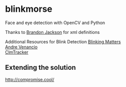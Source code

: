# blinkmorse
Face and eye detection with OpenCV and Python

Thanks to [Brandon Jackson](https://github.com/brandonjackson/nap-alert) for xml definitions 

Additional Resources for Blink Detection
[Blinking Matters](https://www.blinkingmatters.com/features)  
[Andre Venancio](http://andrevenancio.com/eye-blink-detection/)  
[ClmTracker](https://github.com/auduno/clmtrackr)  

## Extending the solution
http://compromise.cool/  
